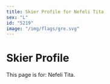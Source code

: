```yaml
---
title: Skier Profile for Nefeli Tita
sex: "L"
id: "5219"
image: "/img/flags/gre.svg" 
---
```


# Skier Profile

This page is for: Nefeli Tita.
    
